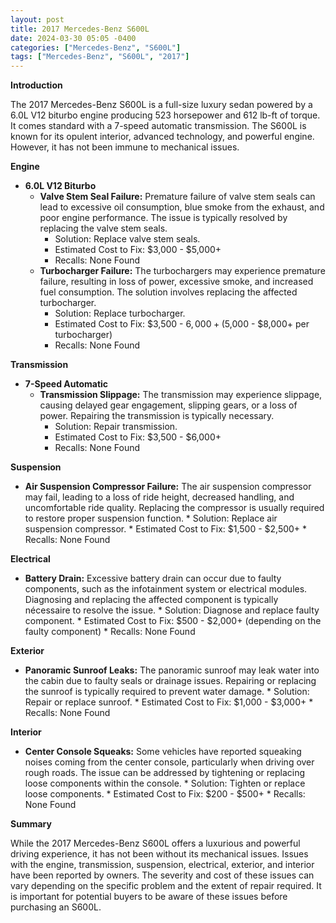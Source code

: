 ```yaml
---
layout: post
title: 2017 Mercedes-Benz S600L
date: 2024-03-30 05:05 -0400
categories: ["Mercedes-Benz", "S600L"]
tags: ["Mercedes-Benz", "S600L", "2017"]
---
```

**Introduction**

The 2017 Mercedes-Benz S600L is a full-size luxury sedan powered by a 6.0L V12 biturbo engine producing 523 horsepower and 612 lb-ft of torque. It comes standard with a 7-speed automatic transmission. The S600L is known for its opulent interior, advanced technology, and powerful engine. However, it has not been immune to mechanical issues.

**Engine**

* **6.0L V12 Biturbo**
    * **Valve Stem Seal Failure:** Premature failure of valve stem seals can lead to excessive oil consumption, blue smoke from the exhaust, and poor engine performance. The issue is typically resolved by replacing the valve stem seals.
        * Solution: Replace valve stem seals.
        * Estimated Cost to Fix: $3,000 - $5,000+
        * Recalls: None Found
    * **Turbocharger Failure:** The turbochargers may experience premature failure, resulting in loss of power, excessive smoke, and increased fuel consumption. The solution involves replacing the affected turbocharger.
        * Solution: Replace turbocharger.
        * Estimated Cost to Fix: $3,500 - $6,000+ ($5,000 - $8,000+ per turbocharger)
        * Recalls: None Found

**Transmission**

* **7-Speed Automatic**
    * **Transmission Slippage:** The transmission may experience slippage, causing delayed gear engagement, slipping gears, or a loss of power. Repairing the transmission is typically necessary.
        * Solution: Repair transmission.
        * Estimated Cost to Fix: $3,500 - $6,000+
        * Recalls: None Found

**Suspension**

* **Air Suspension Compressor Failure:** The air suspension compressor may fail, leading to a loss of ride height, decreased handling, and uncomfortable ride quality. Replacing the compressor is usually required to restore proper suspension function.
        * Solution: Replace air suspension compressor.
        * Estimated Cost to Fix: $1,500 - $2,500+
        * Recalls: None Found

**Electrical**

* **Battery Drain:** Excessive battery drain can occur due to faulty components, such as the infotainment system or electrical modules. Diagnosing and replacing the affected component is typically nécessaire to resolve the issue.
        * Solution: Diagnose and replace faulty component.
        * Estimated Cost to Fix: $500 - $2,000+ (depending on the faulty component)
        * Recalls: None Found

**Exterior**

* **Panoramic Sunroof Leaks:** The panoramic sunroof may leak water into the cabin due to faulty seals or drainage issues. Repairing or replacing the sunroof is typically required to prevent water damage.
        * Solution: Repair or replace sunroof.
        * Estimated Cost to Fix: $1,000 - $3,000+
        * Recalls: None Found

**Interior**

* **Center Console Squeaks:** Some vehicles have reported squeaking noises coming from the center console, particularly when driving over rough roads. The issue can be addressed by tightening or replacing loose components within the console.
        * Solution: Tighten or replace loose components.
        * Estimated Cost to Fix: $200 - $500+
        * Recalls: None Found

**Summary**

While the 2017 Mercedes-Benz S600L offers a luxurious and powerful driving experience, it has not been without its mechanical issues. Issues with the engine, transmission, suspension, electrical, exterior, and interior have been reported by owners. The severity and cost of these issues can vary depending on the specific problem and the extent of repair required. It is important for potential buyers to be aware of these issues before purchasing an S600L.
